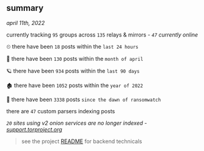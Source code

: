 
## summary
_april 11th, 2022_

currently tracking `95` groups across `135` relays & mirrors - _`47` currently online_

⏲ there have been `18` posts within the `last 24 hours`

🦈 there have been `130` posts within the `month of april`

🪐 there have been `934` posts within the `last 90 days`

🏚 there have been `1052` posts within the `year of 2022`

🦕 there have been `3338` posts `since the dawn of ransomwatch`

there are `47` custom parsers indexing posts

_`20` sites using v2 onion services are no longer indexed - [support.torproject.org](https://support.torproject.org/onionservices/v2-deprecation/)_

> see the project [README](https://github.com/thetanz/ransomwatch#ransomwatch--) for backend technicals
